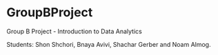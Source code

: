 # GroupBProject
Group B Project - Introduction to Data Analytics

Students:
Shon Shchori, Bnaya Avivi, Shachar Gerber and Noam Almog.
